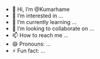 - 👋 Hi, I’m @Kumarhame
- 👀 I’m interested in ...
- 🌱 I’m currently learning ...
- 💞️ I’m looking to collaborate on ...
- 📫 How to reach me ...
- 😄 Pronouns: ...
- ⚡ Fun fact: ...

<!---
Kumarhame/Kumarhame is a ✨ special ✨ repository because its `README.md` (this file) appears on your GitHub profile.
You can click the Preview link to take a look at your changes.
--->
